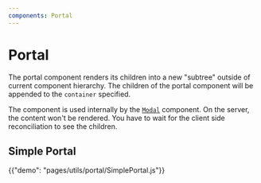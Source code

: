 ```yaml
---
components: Portal
---
```


# Portal

The portal component renders its children into a new "subtree"
outside of current component hierarchy.
The children of the portal component will be appended to the `container` specified.

The component is used internally by the [`Modal`](/utils/modal) component.
On the server, the content won't be rendered.
You have to wait for the client side reconciliation to see the children.

## Simple Portal

{{"demo": "pages/utils/portal/SimplePortal.js"}}

